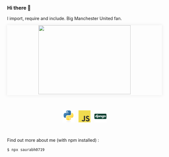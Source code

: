 ### Hi there 👋

I import, require and include. Big Manchester United fan. 

<p align="center" style="box-shadow:0 0 10px 2px rgba(0,0,0,0.06);">
<img class="text-center" src="https://media.giphy.com/media/ui9twqrw0GSA0/giphy.gif" width="300" height="225" />
  </p>
  <br>
  
<p align="center">
<img src="icons/python-original.svg" alt="Python" height="40" style="vertical-align:top; margin:4px">
<img src="icons/javascript-original.svg" alt="Javascript" height="40" style="vertical-align:top; margin:4px">
<img src="icons/django-plain.svg" alt="Django" height="40" style="vertical-align:top; margin:4px">
</p>

<br>

Find out more about me (with npm installed) :
```sh
$ npx saurabh0719
```
